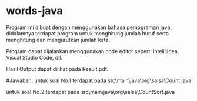 # words-java

Program ini dibuat dengan menggunakan bahasa pemograman java, didalamnya terdapat program untuk menghitung jumlah huruf serta menghitung dan mengurutkan jumlah kata.

Program dapat dijalankan menggunakan code editor seperti IntellijIdea, Visual Studio Code, dll.

Hasil Output dapat dilihat pada Result.pdf.

#Jawaban: 
untuk soal No.1 terdapat pada src\main\java\org\salsa\Count.java

untuk soal No.2 terdapat pada src\main\java\org\salsa\CountSort.java

